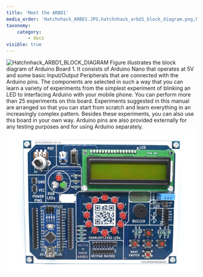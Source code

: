 ```yaml
---
title: 'Meet the ARBD1'
media_order: 'Hatchnhack_ARBD1.JPG,hatchnhack_arbd1_block_diagram.png,hatchnhack_Arbd1_block_v3.png'
taxonomy:
    category:
        - docs
visible: true
---
```


![Hatchnhack_ARBD1_BLOCK_DIAGRAM](hatchnhack_Arbd1_block_v3.png?classes=caption "ARBD1 Block Diagram")
Figure illustrates the block diagram of Arduino Board 1. It consists of Arduino Nano that operates at 5V and some basic Input/Output Peripherals that are connected with the  Arduino pins. The components are selected in such a way that you can learn a variety of experiments from the simplest experiment of blinking an LED to interfacing Arduino with your mobile phone. You can perform more than 25 experiments on this board. Experiments suggested in this manual are arranged so that you can start from scratch and learn everything in an increasingly complex pattern. Besides these experiments, you can also use this board in your own way. Arduino pins are also provided externally for any testing purposes and for using Arduino separately.  
![Hatchnhack_ARBD1](Hatchnhack_ARBD1.JPG?classes=caption "HatchnHack ARBD1")